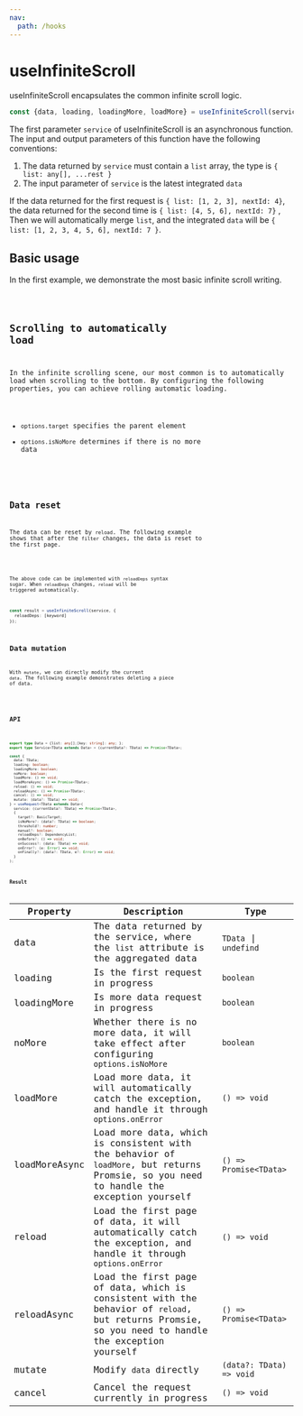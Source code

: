 ```yaml
---
nav:
  path: /hooks
---
```

# useInfiniteScroll

useInfiniteScroll encapsulates the common infinite scroll logic.

```js
const {data, loading, loadingMore, loadMore} = useInfiniteScroll(service);
```

The first parameter `service` of useInfiniteScroll is an asynchronous function. The input and output parameters of this function have the following conventions:

1. The data returned by `service` must contain a `list` array, the type is `{ list: any[], ...rest }`
2. The input parameter of `service` is the latest integrated `data`

If the data returned for the first request is `{ list: [1, 2, 3], nextId: 4}`, the data returned for the second time is `{ list: [4, 5, 6], nextId: 7}` , Then we will automatically merge `list`, and the integrated `data` will be `{ list: [1, 2, 3, 4, 5, 6], nextId: 7 }`.


## Basic usage

In the first example, we demonstrate the most basic infinite scroll writing.

<code src="./demo/default.tsx" />

## Scrolling to automatically load

In the infinite scrolling scene, our most common is to automatically load when scrolling to the bottom. By configuring the following properties, you can achieve rolling automatic loading.

* `options.target` specifies the parent element
* `options.isNoMore` determines if there is no more data

<code src="./demo/scroll.tsx" />

## Data reset

The data can be reset by `reload`. The following example shows that after the `filter` changes, the data is reset to the first page.

<code src="./demo/reload.tsx" />

The above code can be implemented with `reloadDeps` syntax sugar. When `reloadDeps` changes, `reload` will be triggered automatically.

```ts
const result = useInfiniteScroll(service, {
  reloadDeps: [keyword]
});
```

## Data mutation

With `mutate`, we can directly modify the current `data`. The following example demonstrates deleting a piece of data.

<code src="./demo/mutate.tsx" />

## API

```ts

export type Data = {list: any[];[key: string]: any; };
export type Service<TData extends Data> = (currentData?: TData) => Promise<TData>;

const {
  data: TData;
  loading: boolean;
  loadingMore: boolean;
  noMore: boolean;
  loadMore: () => void;
  loadMoreAsync: () => Promise<TData>;
  reload: () => void;
  reloadAsync: () => Promise<TData>;
  cancel: () => void;
  mutate: (data?: TData) => void;
} = useRequest<TData extends Data>(
  service: (currentData?: TData) => Promise<TData>,
  {
    target?: BasicTarget;
    isNoMore?: (data?: TData) => boolean;
    threshold?: number;
    manual?: boolean;
    reloadDeps?: DependencyList;
    onBefore?: () => void;
    onSuccess?: (data: TData) => void;
    onError?: (e: Error) => void;
    onFinally?: (data?: TData, e?: Error) => void;
  }
);
```


### Result

| Property      | Description                                                                                                                                       | Type                     |
|---------------|---------------------------------------------------------------------------------------------------------------------------------------------------|--------------------------|
| data          | The data returned by the service, where the `list` attribute is the aggregated data                                                               | `TData` \| `undefind`    |
| loading       | Is the first request in progress                                                                                                                  | `boolean`                |
| loadingMore   | Is more data request in progress                                                                                                                  | `boolean`                |
| noMore        | Whether there is no more data, it will take effect after configuring `options.isNoMore`                                                           | `boolean`                |
| loadMore      | Load more data, it will automatically catch the exception, and handle it through `options.onError`                                                | `() => void`             |
| loadMoreAsync | Load more data, which is consistent with the behavior of `loadMore`, but returns Promsie, so you need to handle the exception yourself            | `() => Promise<TData>`   |
| reload        | Load the first page of data, it will automatically catch the exception, and handle it through `options.onError`                                   | `() => void`             |
| reloadAsync   | Load the first page of data, which is consistent with the behavior of `reload`, but returns Promsie, so you need to handle the exception yourself | `() => Promise<TData>`   |
| mutate        | Modify `data` directly                                                                                                                            | `(data?: TData) => void` |
| cancel        | Cancel the request currently in progress                                                                                                          | `() => void`             |